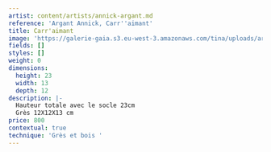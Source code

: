 ```yaml
---
artist: content/artists/annick-argant.md
reference: 'Argant Annick, Carr''aimant'
title: Carr'aimant
image: 'https://galerie-gaia.s3.eu-west-3.amazonaws.com/tina/uploads/argant-annick/GivreG galerie-gaia-annick argant-carraimantIMG_6654.JPG'
fields: []
styles: []
weight: 0
dimensions:
  height: 23
  width: 13
  depth: 12
description: |-
  Hauteur totale avec le socle 23cm  
  Grès 12X12X13 cm
price: 800
contextual: true
technique: 'Grès et bois '
---
```



